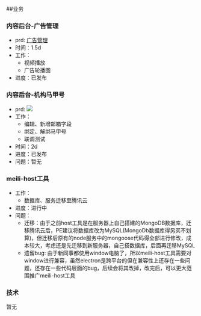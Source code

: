 ##业务

### 内容后台-广告管理

* prd: [广告管理](http://pmo.meili-inc.com/PMO/DM#pmoDetail?issueKey=REQUIRE-25445)
* 时间：1.5d
* 工作：
    * 视频播放
    * 广告轮播图
* 进度：已发布


### 内容后台-机构马甲号

* prd: ![](https://s10.mogucdn.com/mlcdn/c45406/190711_71j61ia9ja3194fdf727g061jici4_3531x1708.png)
* 工作：
    * 编辑、新增邮箱字段
    * 绑定、解绑马甲号
    * 联调测试
* 时间：2d
* 进度：已发布
* 问题：暂无

### meili-host工具

* 工作：
    * 数据库、服务迁移至腾讯云
* 进度：进行中
* 问题：
    * 迁移：由于之前host工具是在服务器上自己搭建的MongoDB数据库，迁移腾讯云后，PE建议将数据库改为MySQL(MongoDb数据库得另买不划算)，但迁移后原有的node服务中的mongoose代码得全部进行修改，成本较大，考虑还是先迁移到新服务器，自己搭数据库，后面再迁移MySQL
   * 遗留bug: 由于新同事都使用window电脑了，所以meili-host工具需要对window进行兼容，虽然electron是跨平台的但在兼容性上还存在一些问题，还存在一些代码层面的bug，后续会将其改掉，改完后，可以更大范围推广meili-host工具

### 技术

暂无

